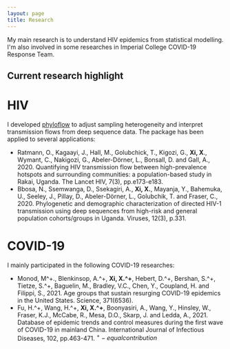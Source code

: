 ```yaml
---
layout: page
title: Research
---
```

My main research is to understand HIV epidemics from statistical modelling. I'm also involved in some researches in Imperial College COVID-19 Response Team.  

## Current research highlight
# HIV
I developed [phyloflow](https://github.com/BDI-pathogens/phyloscanner/tree/master/phyloflows) to adjust sampling heterogeneity and interpret transmission flows from deep sequence data. The package has been applied to several applications:
* Ratmann, O., Kagaayi, J., Hall, M., Golubchick, T., Kigozi, G., **Xi, X**., Wymant, C., Nakigozi, G., Abeler-Dörner, L., Bonsall, D. and Gall, A., 2020. Quantifying HIV transmission flow between high-prevalence hotspots and surrounding communities: a population-based study in Rakai, Uganda. The Lancet HIV, 7(3), pp.e173-e183.
* Bbosa, N., Ssemwanga, D., Ssekagiri, A., **Xi, X.**, Mayanja, Y., Bahemuka, U., Seeley, J., Pillay, D., Abeler-Dörner, L., Golubchik, T. and Fraser, C., 2020. Phylogenetic and demographic characterization of directed HIV-1 transmission using deep sequences from high-risk and general population cohorts/groups in Uganda. Viruses, 12(3), p.331.

# COVID-19
I mainly participated in the following COVID-19 researches:
* Monod, M^+., Blenkinsop, A.^+, **Xi, X.^+**, Hebert, D.^+, Bershan, S.^+, Tietze, S.^+, Baguelin, M., Bradley, V.C., Chen, Y., Coupland, H. and Filippi, S., 2021. Age groups that sustain resurging COVID-19 epidemics in the United States. Science, 371(6536).
* Fu, H.^+, Wang, H.^+, **Xi, X.^+**, Boonyasiri, A., Wang, Y., Hinsley, W., Fraser, K.J., McCabe, R., Mesa, D.O., Skarp, J. and Ledda, A., 2021. Database of epidemic trends and control measures during the first wave of COVID-19 in mainland China. International Journal of Infectious Diseases, 102, pp.463-471.
$^+ - equal contribution$
